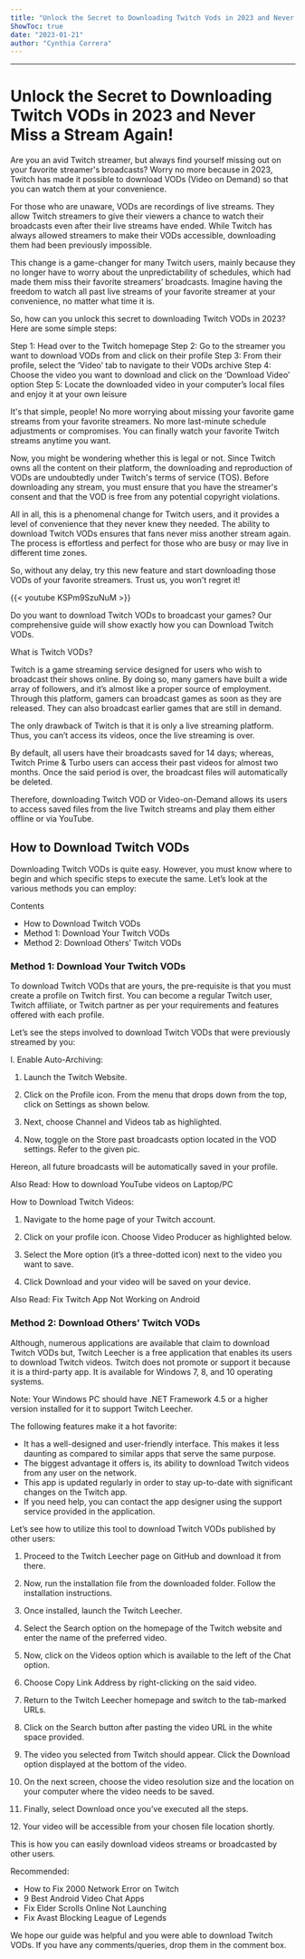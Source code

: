 ```yaml
---
title: "Unlock the Secret to Downloading Twitch Vods in 2023 and Never Miss a Stream Again!"
ShowToc: true 
date: "2023-01-21"
author: "Cynthia Correra"
---
```

*****
# Unlock the Secret to Downloading Twitch VODs in 2023 and Never Miss a Stream Again!

Are you an avid Twitch streamer, but always find yourself missing out on your favorite streamer's broadcasts? Worry no more because in 2023, Twitch has made it possible to download VODs (Video on Demand) so that you can watch them at your convenience.

For those who are unaware, VODs are recordings of live streams. They allow Twitch streamers to give their viewers a chance to watch their broadcasts even after their live streams have ended. While Twitch has always allowed streamers to make their VODs accessible, downloading them had been previously impossible.

This change is a game-changer for many Twitch users, mainly because they no longer have to worry about the unpredictability of schedules, which had made them miss their favorite streamers’ broadcasts. Imagine having the freedom to watch all past live streams of your favorite streamer at your convenience, no matter what time it is.

So, how can you unlock this secret to downloading Twitch VODs in 2023? Here are some simple steps:

Step 1: Head over to the Twitch homepage
Step 2: Go to the streamer you want to download VODs from and click on their profile
Step 3: From their profile, select the ‘Video’ tab to navigate to their VODs archive
Step 4: Choose the video you want to download and click on the ‘Download Video’ option
Step 5: Locate the downloaded video in your computer’s local files and enjoy it at your own leisure

It's that simple, people! No more worrying about missing your favorite game streams from your favorite streamers. No more last-minute schedule adjustments or compromises. You can finally watch your favorite Twitch streams anytime you want.

Now, you might be wondering whether this is legal or not. Since Twitch owns all the content on their platform, the downloading and reproduction of VODs are undoubtedly under Twitch's terms of service (TOS). Before downloading any stream, you must ensure that you have the streamer's consent and that the VOD is free from any potential copyright violations.

All in all, this is a phenomenal change for Twitch users, and it provides a level of convenience that they never knew they needed. The ability to download Twitch VODs ensures that fans never miss another stream again.  The process is effortless and perfect for those who are busy or may live in different time zones. 

So, without any delay, try this new feature and start downloading those VODs of your favorite streamers. Trust us, you won't regret it!

{{< youtube KSPm9SzuNuM >}} 



Do you want to download Twitch VODs to broadcast your games? Our comprehensive guide will show exactly how you can Download Twitch VODs.
 
What is Twitch VODs?
 
Twitch is a game streaming service designed for users who wish to broadcast their shows online. By doing so, many gamers have built a wide array of followers, and it’s almost like a proper source of employment. Through this platform, gamers can broadcast games as soon as they are released. They can also broadcast earlier games that are still in demand.
 
The only drawback of Twitch is that it is only a live streaming platform. Thus, you can’t access its videos, once the live streaming is over.
 
By default, all users have their broadcasts saved for 14 days; whereas, Twitch Prime & Turbo users can access their past videos for almost two months. Once the said period is over, the broadcast files will automatically be deleted.
 
Therefore, downloading Twitch VOD or Video-on-Demand allows its users to access saved files from the live Twitch streams and play them either offline or via YouTube.
 

 
## How to Download Twitch VODs
 
Downloading Twitch VODs is quite easy. However, you must know where to begin and which specific steps to execute the same. Let’s look at the various methods you can employ:
 
Contents
 
- How to Download Twitch VODs
 - Method 1: Download Your Twitch VODs
 - Method 2: Download Others’ Twitch VODs

 
### Method 1: Download Your Twitch VODs
 
To download Twitch VODs that are yours, the pre-requisite is that you must create a profile on Twitch first. You can become a regular Twitch user, Twitch affiliate, or Twitch partner as per your requirements and features offered with each profile.
 
Let’s see the steps involved to download Twitch VODs that were previously streamed by you:
 
I. Enable Auto-Archiving:
 
1. Launch the Twitch Website.
 
2. Click on the Profile icon. From the menu that drops down from the top, click on Settings as shown below.
 
3. Next, choose Channel and Videos tab as highlighted.
 
4. Now, toggle on the Store past broadcasts option located in the VOD settings. Refer to the given pic.
 
Hereon, all future broadcasts will be automatically saved in your profile.
 
Also Read: How to download YouTube videos on Laptop/PC
 
How to Download Twitch Videos:
 
1. Navigate to the home page of your Twitch account.
 
2. Click on your profile icon. Choose Video Producer as highlighted below.
 
3. Select the More option (it’s a three-dotted icon) next to the video you want to save.
 
4. Click Download and your video will be saved on your device.
 
Also Read: Fix Twitch App Not Working on Android
 
### Method 2: Download Others’ Twitch VODs
 
Although, numerous applications are available that claim to download Twitch VODs but, Twitch Leecher is a free application that enables its users to download Twitch videos. Twitch does not promote or support it because it is a third-party app. It is available for Windows 7, 8, and 10 operating systems.
 
Note: Your Windows PC should have .NET Framework 4.5 or a higher version installed for it to support Twitch Leecher.
 
The following features make it a hot favorite:
 
- It has a well-designed and user-friendly interface. This makes it less daunting as compared to similar apps that serve the same purpose.
 - The biggest advantage it offers is, its ability to download Twitch videos from any user on the network.
 - This app is updated regularly in order to stay up-to-date with significant changes on the Twitch app.
 - If you need help, you can contact the app designer using the support service provided in the application.

 
Let’s see how to utilize this tool to download Twitch VODs published by other users:
 
1. Proceed to the Twitch Leecher page on GitHub and download it from there.
 
2. Now, run the installation file from the downloaded folder. Follow the installation instructions.
 
3. Once installed, launch the Twitch Leecher.
 
4. Select the Search option on the homepage of the Twitch website and enter the name of the preferred video.
 
5. Now, click on the Videos option which is available to the left of the Chat option.
 
6. Choose Copy Link Address by right-clicking on the said video.
 
7. Return to the Twitch Leecher homepage and switch to the tab-marked URLs.
 
8. Click on the Search button after pasting the video URL in the white space provided. 
 
9. The video you selected from Twitch should appear. Click the Download option displayed at the bottom of the video.
 
10. On the next screen, choose the video resolution size and the location on your computer where the video needs to be saved. 
 
11. Finally, select Download once you’ve executed all the steps. 
 
12. Your video will be accessible from your chosen file location shortly.
 
This is how you can easily download videos streams or broadcasted by other users.
 
Recommended:
 
- How to Fix 2000 Network Error on Twitch
 - 9 Best Android Video Chat Apps
 - Fix Elder Scrolls Online Not Launching
 - Fix Avast Blocking League of Legends

 
We hope our guide was helpful and you were able to download Twitch VODs. If you have any comments/queries, drop them in the comment box.




